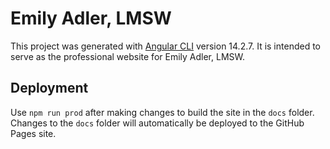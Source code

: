 # Emily Adler, LMSW

This project was generated with [Angular CLI](https://github.com/angular/angular-cli) version 14.2.7. It is intended to serve as the professional website for Emily Adler, LMSW.

## Deployment

Use `npm run prod` after making changes to build the site in the `docs` folder. Changes to the `docs` folder will automatically be deployed to the GitHub Pages site.

